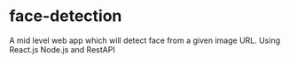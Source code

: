 # face-detection
A mid level web app which will detect face from a given image URL. Using React.js Node.js and RestAPI
